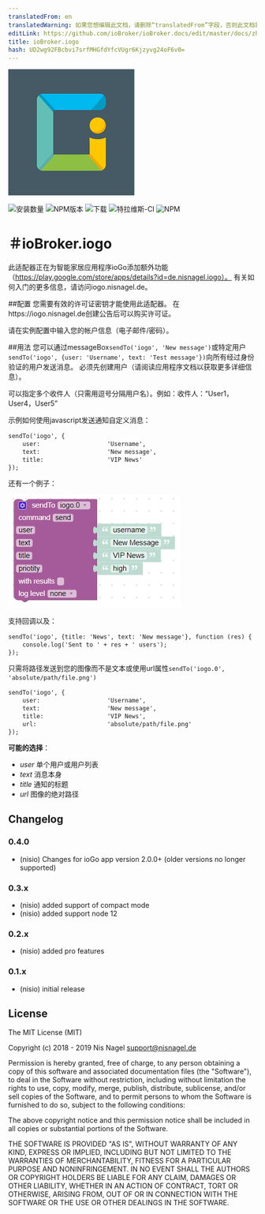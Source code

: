 ```yaml
---
translatedFrom: en
translatedWarning: 如果您想编辑此文档，请删除“translatedFrom”字段，否则此文档将再次自动翻译
editLink: https://github.com/ioBroker/ioBroker.docs/edit/master/docs/zh-cn/adapterref/iobroker.iogo/README.md
title: ioBroker.iogo
hash: UD2wg92FBcbvi7srfMHGfdYfcVUgr6Kjzyvg24oF6v0=
---
```

![商标](../../../en/adapterref/iobroker.iogo/admin/iogo.png)

![安装数量](http://iobroker.live/badges/iogo-stable.svg)
![NPM版本](http://img.shields.io/npm/v/iobroker.iogo.svg)
![下载](https://img.shields.io/npm/dm/iobroker.iogo.svg)
![特拉维斯-CI](http://img.shields.io/travis/nisiode/ioBroker.iogo/master.svg)
![NPM](https://nodei.co/npm/iobroker.iogo.png?downloads=true)

＃ioBroker.iogo
=================

此适配器正在为智能家居应用程序ioGo添加额外功能（https://play.google.com/store/apps/details?id=de.nisnagel.iogo）。
有关如何入门的更多信息，请访问iogo.nisnagel.de。

##配置
您需要有效的许可证密钥才能使用此适配器。
在https://iogo.nisnagel.de创建公告后可以购买许可证。

请在实例配置中输入您的帐户信息（电子邮件/密码）。

##用法
您可以通过messageBox```sendTo('iogo', 'New message')```或特定用户```sendTo('iogo', {user: 'Username', text: 'Test message'})```向所有经过身份验证的用户发送消息。
必须先创建用户（请阅读应用程序文档以获取更多详细信息）。

可以指定多个收件人（只需用逗号分隔用户名）。例如：收件人：“User1，User4，User5”

示例如何使用javascript发送通知自定义消息：

```
sendTo('iogo', {
    user:                   'Username',
    text:                   'New message',
    title:                  'VIP News'
});
```

还有一个例子：

![blockly](../../../en/adapterref/iobroker.iogo/img/blockly.png)

支持回调以及：

```
sendTo('iogo', {title: 'News', text: 'New message'}, function (res) {
    console.log('Sent to ' + res + ' users');
});
```

只需将路径发送到您的图像而不是文本或使用url属性```sendTo('iogo.0', 'absolute/path/file.png')```

```
sendTo('iogo', {
    user:                   'Username',
    text:                   'New message',
    title:                  'VIP News',
    url:                    'absolute/path/file.png'
});
```

**可能的选择**：

 - *user* 单个用户或用户列表
 - *text* 消息本身
 - *title* 通知的标题
 - *url* 图像的绝对路径

## Changelog

### 0.4.0
* (nisio) Changes for ioGo app version 2.0.0+ (older versions no longer supported)

### 0.3.x
* (nisio) added support of compact mode
* (nisio) added support node 12

### 0.2.x
* (nisio) added pro features

### 0.1.x
* (nisio) initial release

## License
The MIT License (MIT)

Copyright (c) 2018 - 2019 Nis Nagel <support@nisnagel.de>

Permission is hereby granted, free of charge, to any person obtaining a copy
of this software and associated documentation files (the "Software"), to deal
in the Software without restriction, including without limitation the rights
to use, copy, modify, merge, publish, distribute, sublicense, and/or sell
copies of the Software, and to permit persons to whom the Software is
furnished to do so, subject to the following conditions:

The above copyright notice and this permission notice shall be included in
all copies or substantial portions of the Software.

THE SOFTWARE IS PROVIDED "AS IS", WITHOUT WARRANTY OF ANY KIND, EXPRESS OR
IMPLIED, INCLUDING BUT NOT LIMITED TO THE WARRANTIES OF MERCHANTABILITY,
FITNESS FOR A PARTICULAR PURPOSE AND NONINFRINGEMENT. IN NO EVENT SHALL THE
AUTHORS OR COPYRIGHT HOLDERS BE LIABLE FOR ANY CLAIM, DAMAGES OR OTHER
LIABILITY, WHETHER IN AN ACTION OF CONTRACT, TORT OR OTHERWISE, ARISING FROM,
OUT OF OR IN CONNECTION WITH THE SOFTWARE OR THE USE OR OTHER DEALINGS IN
THE SOFTWARE.